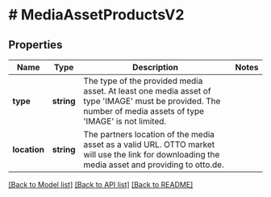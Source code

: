 # # MediaAssetProductsV2

## Properties

Name | Type | Description | Notes
------------ | ------------- | ------------- | -------------
**type** | **string** | The type of the provided media asset. At least one media asset of type &#39;IMAGE&#39; must be provided. The number of media assets of type &#39;IMAGE&#39; is not limited. |
**location** | **string** | The partners location of the media asset as a valid URL. OTTO market will use the link for downloading the media asset and providing to otto.de. |

[[Back to Model list]](../../README.md#models) [[Back to API list]](../../README.md#endpoints) [[Back to README]](../../README.md)
